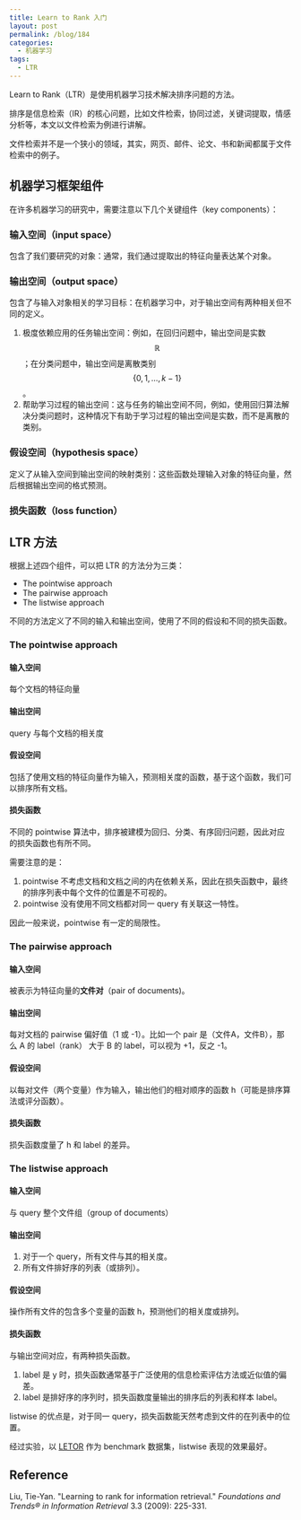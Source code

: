 ```yaml
---
title: Learn to Rank 入门
layout: post
permalink: /blog/184
categories:
  - 机器学习
tags:
  - LTR
---
```


Learn to Rank（LTR）是使用机器学习技术解决排序问题的方法。

排序是信息检索（IR）的核心问题，比如文件检索，协同过滤，关键词提取，情感分析等，本文以文件检索为例进行讲解。

文件检索并不是一个狭小的领域，其实，网页、邮件、论文、书和新闻都属于文件检索中的例子。

## 机器学习框架组件

在许多机器学习的研究中，需要注意以下几个关键组件（key components）：

### 输入空间（input space）

包含了我们要研究的对象：通常，我们通过提取出的特征向量表达某个对象。

### 输出空间（output space）

包含了与输入对象相关的学习目标：在机器学习中，对于输出空间有两种相关但不同的定义。

1. 极度依赖应用的任务输出空间：例如，在回归问题中，输出空间是实数 $$  \mathbb{R} $$；在分类问题中，输出空间是离散类别 $$ \left\{ 0,1,\ldots ,k-1\right\} $$ 。
2. 帮助学习过程的输出空间：这与任务的输出空间不同，例如，使用回归算法解决分类问题时，这种情况下有助于学习过程的输出空间是实数，而不是离散的类别。

### 假设空间（hypothesis space）

定义了从输入空间到输出空间的映射类别：这些函数处理输入对象的特征向量，然后根据输出空间的格式预测。

### 损失函数（loss function）

## LTR 方法

根据上述四个组件，可以把 LTR 的方法分为三类：

- The pointwise approach
- The pairwise approach
- The listwise approach

不同的方法定义了不同的输入和输出空间，使用了不同的假设和不同的损失函数。

### The pointwise approach

#### 输入空间

每个文档的特征向量

#### 输出空间

query 与每个文档的相关度

#### 假设空间

包括了使用文档的特征向量作为输入，预测相关度的函数，基于这个函数，我们可以排序所有文档。

#### 损失函数

不同的 pointwise 算法中，排序被建模为回归、分类、有序回归问题，因此对应的损失函数也有所不同。

需要注意的是：

1. pointwise 不考虑文档和文档之间的内在依赖关系，因此在损失函数中，最终的排序列表中每个文件的位置是不可视的。
2. pointwise 没有使用不同文档都对同一 query 有关联这一特性。

因此一般来说，pointwise 有一定的局限性。

### The pairwise approach

#### 输入空间

被表示为特征向量的**文件对**（pair of documents)。

#### 输出空间

每对文档的 pairwise 偏好值（1 或 -1）。比如一个 pair 是（文件A，文件B），那么 A 的 label（rank） 大于 B 的 label，可以视为 +1，反之 -1。

#### 假设空间

以每对文件（两个变量）作为输入，输出他们的相对顺序的函数 h（可能是排序算法或评分函数）。

#### 损失函数

损失函数度量了 h 和 label 的差异。

### The listwise approach

#### 输入空间

与 query 整个文件组（group of documents）

#### 输出空间

1. 对于一个 query，所有文件与其的相关度。
2. 所有文件排好序的列表（或排列）。

#### 假设空间

操作所有文件的包含多个变量的函数 h，预测他们的相关度或排列。

#### 损失函数

与输出空间对应，有两种损失函数。

1. label 是 y 时，损失函数通常基于广泛使用的信息检索评估方法或近似值的偏差。
2. label 是排好序的序列时，损失函数度量输出的排序后的列表和样本 label。

listwise 的优点是，对于同一 query，损失函数能天然考虑到文件的在列表中的位置。

经过实验，以 [LETOR](http://www.microsoft.com/en-us/research/project/letor-learning-rank-information-retrieval/) 作为 benchmark 数据集，listwise 表现的效果最好。

## Reference

Liu, Tie-Yan. "Learning to rank for information retrieval." *Foundations and Trends® in Information Retrieval* 3.3 (2009): 225-331.